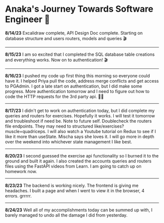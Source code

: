 # Anaka's Journey Towards Software Engineer :roller_coaster:

**8/14/23** Excalidraw complete, API Design Doc complete. Starting on database structure and users routers, models and queries :clapper:

---

**8/15/23** I am so excited that I completed the SQL database table creations and everything works. Now on to authentication! :clapper:

---

**8/16/23** I pushed my code up first thing this morning so everyone could have it. I helped Priya pull the code, address merge conflicts and get access to PGAdmin. I got a late start on authentication, but I did make some progress. More authentication tomorrow and I need to figure out how to code the HTTP requests for the 3rd party api. :guardsman:

---

**8/17/23** I didn't get to work on authentication today, but I did complete my queries and routers for exercises. Hopefully it works. I will test it tomorrow and troubleshoot if need be. Note to future self. Doublecheck the routers file endpoints. They may need to structured like/exercises?muscle=quadriceps. I will also watch a Youtube tutorial on Redux to see if I like it more than useState. Mischa says she loves it. I will go more in depth over the weekend into whichever state management I like best.

---

**8/20/23** I second guessed the exercise api functionality so I burned it to the ground and built it again. I also created the accounts queries and routers files using the FastAPI videos from Learn. I am going to catch up on homework now.

---

**8/23/23** The backend is working nicely. The frontend is giving me headaches. I built a page and when I went to view it in the browser, 4 errors. grrrrr.

---

**8/24/23** Well all of my accomplishments today can be summed up with, I barely managed to undo all the damage I did from yesterday.
